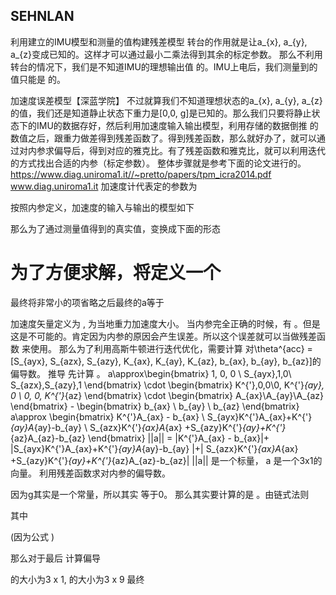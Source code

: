 ## SEHNLAN
利用建立的IMU模型和测量的值构建残差模型
转台的作用就是让a_{x}, a_{y}, a_{z}变成已知的。这样才可以通过最小二乘法得到其余的标定参数。
那么不利用转台的情况下，我们是不知道IMU的理想输出值   的。IMU上电后，我们测量到的值只能是   的。

加速度误差模型【深蓝学院】
不过就算我们不知道理想状态的a_{x}, a_{y}, a_{z}的值，我们还是知道静止状态下重力是[0,0, g]是已知的。那么我们只要将静止状态下的IMU的数据存好，然后利用加速度输入输出模型，利用存储的数据倒推   的数值之后，跟重力做差得到残差函数了。得到残差函数，那么就好办了，就可以通过对内参求偏导后，得到对应的雅克比。有了残差函数和雅克比，就可以利用迭代的方式找出合适的内参（标定参数）。
整体步骤就是参考下面的论文进行的。
https://www.diag.uniroma1.it//~pretto/papers/tpm_icra2014.pdf
​
www.diag.uniroma1.it
加速度计代表定的参数为
   
按照内参定义，加速度的输入与输出的模型如下
   
那么为了通过测量值得到的真实值，变换成下面的形态
   
为了方便求解，将定义一个   
   =   
最终将非常小的项省略之后最终的a等于
   
加速度矢量定义为   ,   为当地重力加速度大小。
当内参完全正确的时候，有   。但是这是不可能的。肯定因为内参的原因会产生误差。所以这个误差就可以当做残差函数   来使用。
那么为了利用高斯牛顿进行迭代优化，需要计算   对\theta^{acc} = [S_{ayx}, S_{azx}, S_{azy}, K_{ax}, K_{ay}, K_{az}, b_{ax}, b_{ay}, b_{az}]的偏导数。
推导
先计算   。
 a\approx\begin{bmatrix}  1, 0, 0 \\ S_{ayx},1,0\\ S_{azx},S_{azy},1  \end{bmatrix} \cdot \begin{bmatrix} K^{'},0,0\\0, K^{'}_{ay}, 0 \\ 0, 0, K^{'}_{az} \end{bmatrix} \cdot \begin{bmatrix} A_{ax}\\A_{ay}\\A_{az} \end{bmatrix} - \begin{bmatrix} b_{ax} \\ b_{ay} \\ b_{az} \end{bmatrix} 
 a\approx  \begin{bmatrix}  K^{'}A_{ax} - b_{ax} \\ S_{ayx}K^{'}A_{ax}+K^{'}_{ay}A_{ay}-b_{ay} \\ S_{azx}K^{'}_{ax}A_{ax}  +S_{azy}K^{'}_{ay}+K^{'}_{az}A_{az}-b_{az} \end{bmatrix} 
 ||a|| = |K^{'}A_{ax} - b_{ax}|+ |S_{ayx}K^{'}A_{ax}+K^{'}_{ay}A_{ay}-b_{ay} |+| S_{azx}K^{'}_{ax}A_{ax}  +S_{azy}K^{'}_{ay}+K^{'}_{az}A_{az}-b_{az}| 
 ||a|| 是一个标量， a 是一个3x1的向量。
利用残差函数求对内参的偏导数。
   
   
因为g其实是一个常量，所以其实  等于0。
那么其实要计算的是   。由链式法则
   
 其中
    
   (因为公式   )
  
那么对于最后   计算偏导
   
   
   的大小为3 x 1,    的大小为3 x 9
最终
    
